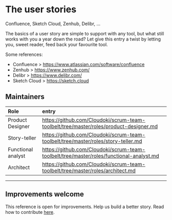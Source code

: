 # The user stories

Confluence, Sketch Cloud, Zenhub, Delibr, ...

The basics of a user story are simple to support with any tool, but what still works with you a year down the road?
Let give this entry a twist by letting you, sweet reader, feed back your favourite tool.

Some references:
* Confluence > https://www.atlassian.com/software/confluence
* Zenhub > https://www.zenhub.com/
* Delibr > https://www.delibr.com/
* Sketch Cloud > https://sketch.cloud

## Maintainers

Role | entry
:---|:---
Product Designer | https://github.com/Cloudoki/scrum-team-toolbelt/tree/master/roles/product-designer.md
Story-teller | https://github.com/Cloudoki/scrum-team-toolbelt/tree/master/roles/story-teller.md
Functional analyst | https://github.com/Cloudoki/scrum-team-toolbelt/tree/master/roles/functional-analyst.md
Architect | https://github.com/Cloudoki/scrum-team-toolbelt/tree/master/roles/architect.md

---
## Improvements welcome

This reference is open for improvements. Help us build a better story.
Read how to contribute [here](/CONTRIBUTING.md).
